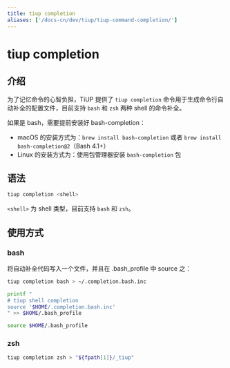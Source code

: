 ```yaml
---
title: tiup completion
aliases: ['/docs-cn/dev/tiup/tiup-command-completion/']
---
```


# tiup completion

## 介绍

为了记忆命令的心智负担，TiUP 提供了 `tiup completion` 命令用于生成命令行自动补全的配置文件，目前支持 `bash` 和 `zsh` 两种 shell 的命令补全。

如果是 bash，需要提前安装好 bash-completion：

- macOS 的安装方式为：`brew install bash-completion` 或者 `brew install bash-completion@2`（Bash 4.1+）
- Linux 的安装方式为：使用包管理器安装 `bash-completion` 包

## 语法

```sh
tiup completion <shell>
```

`<shell>` 为 shell 类型，目前支持 `bash` 和 `zsh`。

## 使用方式

### bash

将自动补全代码写入一个文件，并且在 .bash_profile 中 source 之：

```sh
tiup completion bash > ~/.completion.bash.inc

printf "
# tiup shell completion
source '$HOME/.completion.bash.inc'
" >> $HOME/.bash_profile

source $HOME/.bash_profile
```

### zsh

```sh
tiup completion zsh > "${fpath[1]}/_tiup"
```